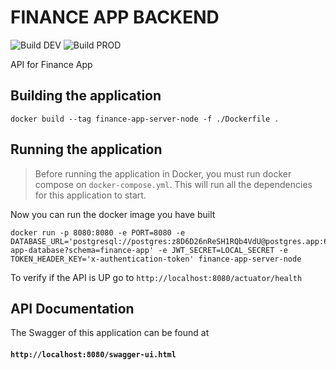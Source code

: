 # FINANCE APP BACKEND
![Build DEV](https://github.com/viictrp/finance-app-backend/actions/workflows/build-dev.yml/badge.svg) ![Build PROD](https://github.com/viictrp/finance-app-backend/actions/workflows/build-prod.yml/badge.svg)

API for Finance App

## Building the application

    docker build --tag finance-app-server-node -f ./Dockerfile .

## Running the application

> Before running the application in Docker, you must run docker compose on `docker-compose.yml`.
> This will run all the dependencies for this application to start.

Now you can run the docker image you have built

    docker run -p 8080:8080 -e PORT=8080 -e DATABASE_URL='postgresql://postgres:z8D6D26nReSH1RQb4VdU@postgres.app:6787/finance-app-database?schema=finance-app' -e JWT_SECRET=LOCAL_SECRET -e TOKEN_HEADER_KEY='x-authentication-token' finance-app-server-node

To verify if the API is UP go to `http://localhost:8080/actuator/health`

## API Documentation

The Swagger of this application can be found at <br>

#### `http://localhost:8080/swagger-ui.html`

